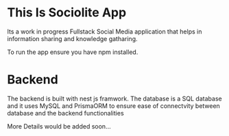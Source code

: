 <h1>This Is Sociolite App</h1>
<p>Its a work in progress Fullstack Social Media application that helps in information sharing and knowledge gatharing.</p>

To run the app ensure you have npm installed.


<h1>Backend</h1>
<p> The backend is built with nest js framwork. The database is a SQL database and it uses MySQL and PrismaORM to ensure ease of connectvity between database and the backend functionalities </p>

More Details would be added soon...